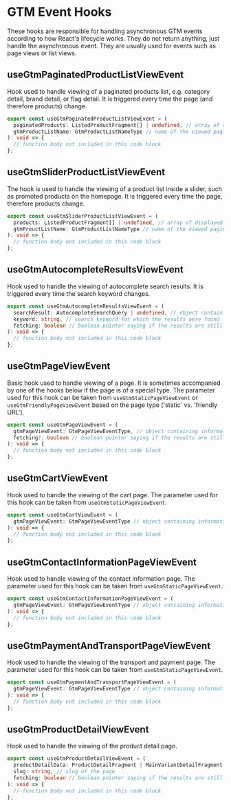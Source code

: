 # GTM Event Hooks

These hooks are responsible for handling asynchronous GTM events according to how React's lifecycle works. They do not return anything, just handle the asynchronous event. They are usually used for events such as page views or list views.

## useGtmPaginatedProductListViewEvent

Hook used to handle viewing of a paginated products list, e.g. category detail, brand detail, or flag detail.
It is triggered every time the page (and therefore products) change.

```ts
export const useGtmPaginatedProductListViewEvent = (
  paginatedProducts: ListedProductFragment[] | undefined, // array of displayed products, if loaded and available
  gtmProductListName: GtmProductListNameType // name of the viewed paginated list
): void => {
  // function body not included in this code block
};
```

## useGtmSliderProductListViewEvent

The hook is used to handle the viewing of a product list inside a slider, such as promoted products on the homepage.
It is triggered every time the page, therefore products change.

```ts
export const useGtmSliderProductListViewEvent = (
  products: ListedProductFragment[] | undefined, // array of displayed products, if loaded and available
  gtmProuctListName: GtmProductListNameType // name of the viewed paginated list
): void => {
  // function body not included in this code block
};
```

## useGtmAutocompleteResultsViewEvent

Hook used to handle the viewing of autocomplete search results. It is triggered every time the search keyword changes.

```ts
export const useGtmAutocompleteResultsViewEvent = (
  searchResult: AutocompleteSearchQuery | undefined, // object containing all autocomplete search results, if loaded and available
  keyword: string, // search keyword for which the results were found
  fetching: boolean // boolean pointer saying if the results are still loading
): void => {
  // function body not included in this code block
};
```

## useGtmPageViewEvent

Basic hook used to handle viewing of a page. It is sometimes accompanied by one of the hooks below if the page is of a special type. The parameter used for this hook can be taken from `useGtmStaticPageViewEvent` or `useGtmFriendlyPageViewEvent` based on the page type ('static' vs. 'friendly URL').

```ts
export const useGtmPageViewEvent = (
  gtmPageViewEvent: GtmPageViewEventType, // object containing information about the viewed page
  fetching?: boolean // boolean pointer saying if the results are still loading
): void => {
  // function body not included in this code block
};
```

## useGtmCartViewEvent

Hook used to handle the viewing of the cart page. The parameter used for this hook can be taken from `useGtmStaticPageViewEvent`.

```ts
export const useGtmCartViewEvent = (
  gtmPageViewEvent: GtmPageViewEventType // object containing information about the viewed page
): void => {
  // function body not included in this code block
};
```

## useGtmContactInformationPageViewEvent

Hook used to handle viewing of the contact information page. The parameter used for this hook can be taken from `useGtmStaticPageViewEvent`.

```ts
export const useGtmContactInformationPageViewEvent = (
  gtmPageViewEvent: GtmPageViewEventType // object containing information about the viewed page
): void => {
  // function body not included in this code block
};
```

## useGtmPaymentAndTransportPageViewEvent

Hook used to handle the viewing of the transport and payment page. The parameter used for this hook can be taken from `useGtmStaticPageViewEvent`.

```ts
export const useGtmPaymentAndTransportPageViewEvent = (
  gtmPageViewEvent: GtmPageViewEventType // object containing information about the viewed page
): void => {
  // function body not included in this code block
};
```

## useGtmProductDetailViewEvent

Hook used to handle the viewing of the product detail page.

```ts
export const useGtmProductDetailViewEvent = (
  productDetailData: ProductDetailFragment | MainVariantDetailFragment, // information about the displayed product
  slug: string, // slug of the page
  fetching: boolean // boolean pointer saying if the results are still loading
): void => {
  // function body not included in this code block
};
```
